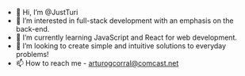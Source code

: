 - 👋 Hi, I’m @JustTuri
- 👀 I’m interested in full-stack development with an emphasis on the back-end.
- 🌱 I’m currently learning JavaScript and React for web development.
- 💞️ I’m looking to create simple and intuitive solutions to everyday problems!
- 📫 How to reach me - arturogcorral@comcast.net

<!---
JustTuri/JustTuri is a ✨ special ✨ repository because its `README.md` (this file) appears on your GitHub profile.
You can click the Preview link to take a look at your changes.
--->

